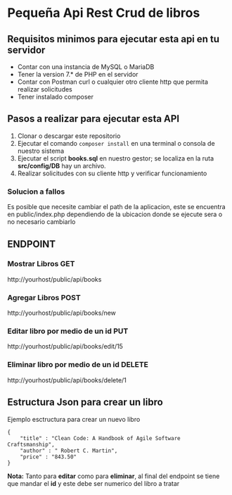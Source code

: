 # Pequeña Api Rest Crud de libros 

## Requisitos minimos para ejecutar esta api en tu servidor 
- Contar con una instancia de MySQL o MariaDB
- Tener la version 7.* de PHP en el servidor
- Contar con Postman curl o cualquier otro cliente http que permita realizar solicitudes
- Tener instalado composer 

## Pasos a realizar para ejecutar esta API 
1. Clonar o descargar este repositorio
2. Ejecutar el comando `composer install` en una terminal o consola de nuestro sistema
3. Ejecutar el script **books.sql** en nuestro gestor; se localiza en la ruta **src/config/DB** hay un archivo.
4. Realizar solicitudes con su cliente http y verificar funcionamiento
 
### Solucion a fallos 
Es posible que necesite cambiar el path de la aplicacion, este se encuentra en public/index.php
dependiendo de la ubicacion donde se ejecute sera o no necesario cambiarlo

## ENDPOINT 
### Mostrar Libros **GET**
http://yourhost/public/api/books
### Agregar Libros **POST**
http://yourhost/public/api/books/new
### Editar libro por medio de un id **PUT**
http://yourhost/public/api/books/edit/15
### Eliminar libro por medio de un id **DELETE**
http://yourhost/public/api/books/delete/1

## Estructura Json para crear un libro 
Ejemplo esctructura para crear un nuevo libro 

```
{
    "title" : "Clean Code: A Handbook of Agile Software Craftsmanship",
    "author" : " Robert C. Martin",
    "price" : "843.50"
}
```
**Nota:** Tanto para **editar** como para **eliminar**, al final del endpoint se tiene que mandar el **id** y este debe ser numerico del libro a tratar 